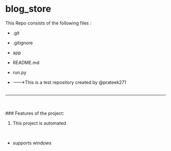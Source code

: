 # blog_store
This Repo consists of the following files :
- .git
- .gitignore
- app
- README.md
- run.py




- --->This is a test repository created by @prateek271
<br><br>
---
<br><br>###	Features of the project:
<br>
1. This project is automated
<br>


- supports windows